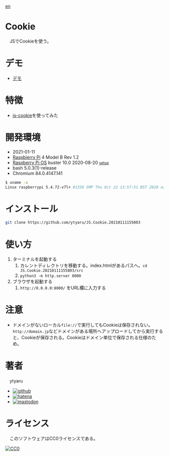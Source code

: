 [en](./README.md)

# Cookie

　JSでCookieを使う。

# デモ

* [デモ](https://ytyaru.github.io/JS.Cookie.20210111155803/)

# 特徴

* [js-cookie][]を使ってみた

[js-cookie]:https://github.com/js-cookie/js-cookie

# 開発環境

* <time datetime="2021-01-11T15:57:57+0900">2021-01-11</time>
* [Raspbierry Pi](https://ja.wikipedia.org/wiki/Raspberry_Pi) 4 Model B Rev 1.2
* [Raspberry Pi OS](https://ja.wikipedia.org/wiki/Raspbian) buster 10.0 2020-08-20 <small>[setup](http://ytyaru.hatenablog.com/entry/2020/10/06/111111)</small>
* bash 5.0.3(1)-release
* Chromium 84.0.4147.141

```sh
$ uname -a
Linux raspberrypi 5.4.72-v7l+ #1356 SMP Thu Oct 22 13:57:51 BST 2020 armv7l GNU/Linux
```

# インストール

```sh
git clone https://github.com/ytyaru/JS.Cookie.20210111155803
```

# 使い方

1. ターミナルを起動する
    1. カレントディレクトリを移動する。index.htmlがあるパスへ。`cd JS.Cookie.20210111155803/src`
    2. `python3 -m http.server 8000`
2. ブラウザを起動する
    1. `http://0.0.0.0:8000/` をURL欄に入力する

# 注意

* ドメインがないローカル`file://`で実行してもCookieは保存されない。`http://domain.jp`などドメインがある場所へアップロードしてから実行すると、Cookieが保存される。Cookieはドメイン単位で保存される仕様のため。

# 著者

　ytyaru

* [![github](http://www.google.com/s2/favicons?domain=github.com)](https://github.com/ytyaru "github")
* [![hatena](http://www.google.com/s2/favicons?domain=www.hatena.ne.jp)](http://ytyaru.hatenablog.com/ytyaru "hatena")
* [![mastodon](http://www.google.com/s2/favicons?domain=mstdn.jp)](https://mstdn.jp/web/accounts/233143 "mastdon")

# ライセンス

　このソフトウェアはCC0ライセンスである。

[![CC0](http://i.creativecommons.org/p/zero/1.0/88x31.png "CC0")](http://creativecommons.org/publicdomain/zero/1.0/deed.ja)


